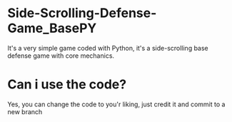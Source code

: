 # Side-Scrolling-Defense-Game_BasePY
It's a very simple game coded with Python, it's a side-scrolling base defense game with core mechanics.

# Can i use the code?
Yes, you can change the code to you'r liking, just credit it and commit to a new branch

